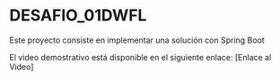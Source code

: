 # DESAFIO_01DWFL
Este proyecto consiste en implementar una solución con Spring Boot 

El video demostrativo está disponible en el siguiente enlace: [Enlace al Video]
